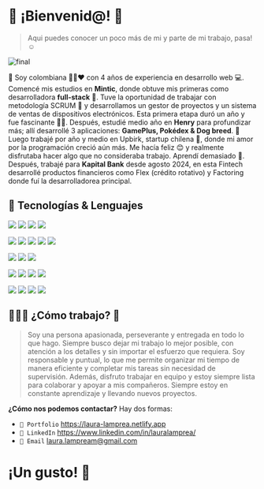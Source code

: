 # 👋 ¡Bienvenid@!  🙋
> Aqui puedes conocer un poco más de mi y parte de mi trabajo, pasa! ☺️


![final](https://github.com/laura-lamprea/laura-lamprea/assets/84552402/7ddade0e-6e33-48a4-b840-ee4f31add53a)

🙎 Soy colombiana 💛💙❤️ con 4 años de experiencia en desarrollo web 💻. Comencé mis estudios en **Mintic**, donde obtuve mis primeras como desarrolladora **full-stack** 🌱. Tuve la oportunidad de trabajar con metodología SCRUM 💪 y desarrollamos un gestor de proyectos y un sistema de ventas de dispositivos electrónicos. Esta primera etapa duró un año y fue fascinante 🙌💛. Después, estudié medio año en **Henry** para profundizar más; allí desarrollé 3 aplicaciones: **GamePlus, Pokédex & Dog breed**. 🚀 Luego trabajé por año y medio en Upbirk, startup chilena 💙, donde mi amor por la programación creció aún más. Me hacía feliz 😊 y realmente disfrutaba hacer algo que no consideraba trabajo. Aprendí demasiado 🌱. Después, trabajé para **Kapital Bank** desde agosto 2024, en esta Fintech desarrollé productos financieros como Flex (crédito rotativo) y Factoring donde fuí la desarrolladorea principal.


## 🚀 Tecnologías & Lenguajes 
<img src="https://img.shields.io/badge/React-20232A?style=for-the-badge&logo=react&logoColor=61DAFB" /> <img src="https://img.shields.io/badge/next%20js-000000?style=for-the-badge&logo=nextdotjs&logoColor=white" />
<img src="https://img.shields.io/badge/Tailwind_CSS-38B2AC?style=for-the-badge&logo=tailwind-css&logoColor=white" />
<img src="https://img.shields.io/badge/Redux-593D88?style=for-the-badge&logo=redux&logoColor=white" />

<img src="https://img.shields.io/badge/Node%20js-339933?style=for-the-badge&logo=nodedotjs&logoColor=white" /> <img src="https://img.shields.io/badge/nestjs-E0234E?style=for-the-badge&logo=nestjs&logoColor=white" />
<img src="https://img.shields.io/badge/GraphQl-E10098?style=for-the-badge&logo=graphql&logoColor=white" />
<img src="https://img.shields.io/badge/jQuery-0769AD?style=for-the-badge&logo=jquery&logoColor=white" />
<img src="https://img.shields.io/badge/Express%20js-000000?style=for-the-badge&logo=express&logoColor=white" />

<img src="https://img.shields.io/badge/TypeScript-007ACC?style=for-the-badge&logo=typescript&logoColor=white" /> <img src="https://img.shields.io/badge/JavaScript-323330?style=for-the-badge&logo=javascript&logoColor=F7DF1E" />
<img src="https://img.shields.io/badge/LaTeX-47A141?style=for-the-badge&logo=LaTeX&logoColor=white" />

<img src="https://img.shields.io/badge/PostgreSQL-316192?style=for-the-badge&logo=postgresql&logoColor=white" /> <img src="https://img.shields.io/badge/MongoDB-4EA94B?style=for-the-badge&logo=mongodb&logoColor=white" />
<img src="https://img.shields.io/badge/Prisma-3982CE?style=for-the-badge&logo=Prisma&logoColor=white" /> <img src="https://img.shields.io/badge/Sequelize-52B0E7?style=for-the-badge&logo=Sequelize&logoColor=white" />

<img src="https://img.shields.io/badge/Apache_Kafka-231F20?style=for-the-badge&logo=apache-kafka&logoColor=white" /> <img src="https://img.shields.io/badge/Amazon_AWS-FF9900?style=for-the-badge&logo=amazonaws&logoColor=white" />
<img src="https://img.shields.io/badge/firebase-ffca28?style=for-the-badge&logo=firebase&logoColor=black" />
<img src="https://img.shields.io/badge/Docker-2CA5E0?style=for-the-badge&logo=docker&logoColor=white" />

## 👩🏻‍🔧 ¿Cómo trabajo? 💪
> Soy una persona apasionada, perseverante y entregada en todo lo que hago. Siempre busco dejar mi trabajo lo mejor posible, con atención a los detalles y sin importar el esfuerzo que requiera. Soy responsable y puntual, lo que me permite organizar mi tiempo de manera eficiente y completar mis tareas sin necesidad de supervisión. Además, disfruto trabajar en equipo y estoy siempre lista para colaborar y apoyar a mis compañeros. Siempre estoy en constante aprendizaje y llevando nuevos proyectos.

**¿Cómo nos podemos contactar?** Hay dos formas:

- `💼 Portfolio` https://laura-lamprea.netlify.app
- `💬 LinkedIn` https://www.linkedin.com/in/lauralamprea/
- `📧 Email` laura.lampream@gmail.com 

# ¡Un gusto! 🌻
